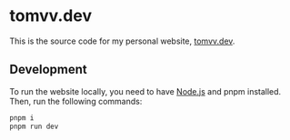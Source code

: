 # tomvv.dev

This is the source code for my personal website, [tomvv.dev](https://tomvv.dev).

## Development

To run the website locally, you need to have [Node.js](https://nodejs.org/en/) and pnpm installed. Then, run the following commands:

```bash
pnpm i
pnpm run dev
```
